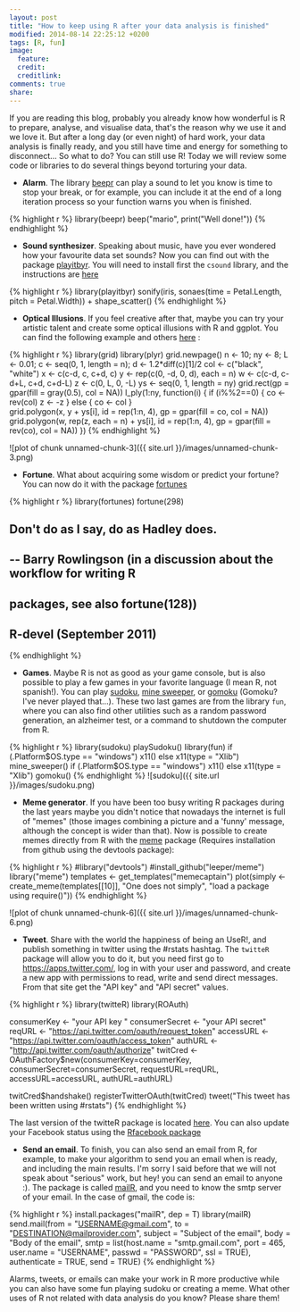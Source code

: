 ```yaml
---
layout: post
title: "How to keep using R after your data analysis is finished"
modified: 2014-08-14 22:25:12 +0200
tags: [R, fun]
image:
  feature: 
  credit: 
  creditlink: 
comments: true
share: 
---
```


If you are reading this blog, probably you already know how wonderful is R to prepare, analyse, and visualise data, that's the reason why we use it and we love it. But after a long day (or even night) of hard work, your data analysis is finally ready, and you still have time and energy for something to disconnect... So what to do? You can still use R! Today we will review some code or libraries to do several things beyond torturing your data.

* **Alarm**. The library <a href="https://github.com/rasmusab/beepr" target="_blank">beepr</a> can play a sound to let you know is time to stop your break, or for example, you can include it at the end of a long iteration process so your function warns you when is finished.


{% highlight r %}
  library(beepr)
beep("mario", print("Well done!"))
{% endhighlight %}

* **Sound synthesizer**. Speaking about music, have you ever wondered how your favourite data set sounds? Now you can find out with the package <a href= "http://playitbyr.org/" target= "_blank"> playitbyr</a>. You will need to install first the `csound` library, and the instructions are <a href="http://playitbyr.org/csound.html"  target="_blank">here</a> 


{% highlight r %}
  library(playitbyr)
sonify(iris, sonaes(time = Petal.Length, pitch = Petal.Width)) + shape_scatter()
{% endhighlight %}

* **Optical Illusions**. If you feel creative after that, maybe you can try your artistic talent and create some optical illusions with R and ggplot. You can find the following example and others <a href="http://rpubs.com/kohske/R-de-illusion" target="_blank">here</a> :


{% highlight r %}
  library(grid)
library(plyr)
grid.newpage()
n <- 10; ny <- 8; L <- 0.01; c <- seq(0, 1, length = n); d <- 1.2*diff(c)[1]/2
col <- c("black", "white")
x <- c(c-d, c, c+d, c)
y <- rep(c(0, -d, 0, d), each = n)
w <- c(c-d, c-d+L, c+d, c+d-L)
z <- c(0, L, 0, -L)
ys <- seq(0, 1, length = ny)
grid.rect(gp = gpar(fill = gray(0.5), col = NA))
l_ply(1:ny, function(i) {
  if (i%%2==0) {
    co <- rev(col)
    z <- -z
  } else {
    co <- col
  }  
  grid.polygon(x, y + ys[i], id = rep(1:n, 4), gp = gpar(fill = co, col = NA))
  grid.polygon(w, rep(z, each = n) + ys[i], id = rep(1:n, 4), gp = gpar(fill = rev(co), col = NA))
})
{% endhighlight %}

![plot of chunk unnamed-chunk-3]({{ site.url }}/images/unnamed-chunk-3.png) 

* **Fortune**. What about acquiring some wisdom or predict your fortune? You can now do it with the package <a href="http://cran.r-project.org/web/packages/fortunes/index.html" target="_blank">fortunes</a>


{% highlight r %}
  library(fortunes)
fortune(298)

## 
## Don't do as I say, do as Hadley does.
##    -- Barry Rowlingson (in a discussion about the workflow for writing R
##       packages, see also fortune(128))
##       R-devel (September 2011)
{% endhighlight %}

* **Games**. Maybe R is not as good as your game console, but is also possible to play a few games in your favorite language (I mean R, not spanish!). You can play <a href="http://cran.r-project.org/web/packages/sudoku/index.html" target="_blank">sudoku</a>, <a href="http://cran.r-project.org/web/packages/fun/index.html" target="_blank">mine sweeper</a>, or <a href="http://cran.r-project.org/web/packages/fun/index.html" target="_blank">gomoku</a> (Gomoku? I've never played that...). These two last games are from the library `fun`, where you can also find other utilities such as a random password generation, an alzheimer test, or a command to shutdown the computer from R.


{% highlight r %}
library(sudoku)
playSudoku()
library(fun)
if (.Platform$OS.type == "windows") x11() else x11(type = "Xlib")
mine_sweeper()
if (.Platform$OS.type == "windows") x11() else x11(type = "Xlib")
gomoku()
{% endhighlight %}
![sudoku]({{ site.url }}/images/sudoku.png)

* **Meme generator**. If you have been too busy writing R packages during the last years maybe you didn't notice that nowadays the internet is full of "memes" (those images combining a picture and a 'funny' message, although the concept is wider than that). Now is possible to create memes directly from R with the <a href="https://github.com/leeper/meme" target="_blank">meme</a> package (Requires installation from github using the devtools package):


{% highlight r %}
#library("devtools")
#install_github("leeper/meme")
library("meme")
templates <- get_templates("memecaptain")
plot(simply <- create_meme(templates[[10]], "One does not simply", "load a package using require()"))
{% endhighlight %}

![plot of chunk unnamed-chunk-6]({{ site.url }}/images/unnamed-chunk-6.png) 

* **Tweet**. Share with the world the happiness of being an UseR!, and publish something in twitter using the #rstats hashtag. The `twitteR` package will allow you to do it, but you need first go to <a href="https://apps.twitter.com/" target="_blank">https://apps.twitter.com/</a>, log in with your user and password, and create a new app with permissions to read, write and send direct messages. From that site get the "API key" and "API secret" values.


{% highlight r %}
  library(twitteR)
library(ROAuth)

consumerKey <- "your API key "
consumerSecret <- "your API secret"
reqURL <- "https://api.twitter.com/oauth/request_token"
accessURL <- "https://api.twitter.com/oauth/access_token"
authURL <- "http://api.twitter.com/oauth/authorize"
twitCred <- OAuthFactory$new(consumerKey=consumerKey,
                             consumerSecret=consumerSecret,
                             requestURL=reqURL,
                             accessURL=accessURL,
                             authURL=authURL)

twitCred$handshake()
registerTwitterOAuth(twitCred)
tweet("This tweet has been written using #rstats")
{% endhighlight %}

The last version of the twitteR package is located <a href="https://github.com/geoffjentry/twitteR" target="_blank">here</a>. You can also update your Facebook status using the <a href="https://github.com/pablobarbera/Rfacebook#updating-your-facebook-status-from-r" target="_blank">Rfacebook package</a>

* **Send an email**. To finish, you can also send an email from R, for example, to make your algorithm to send you an email when is ready, and including the main results. I'm sorry I said before that we will not speak about "serious" work, but hey! you can send an email to anyone :). The package is called <a href="https://github.com/rpremraj/mailR" target="_blank">mailR</a>, and you need to know the smtp server of your email. In the case of gmail, the code is:


{% highlight r %}
  install.packages("mailR", dep = T)
library(mailR)
send.mail(from = "USERNAME@gmail.com",
          to = "DESTINATION@mailprovider.com",
          subject = "Subject of the email",
          body = "Body of the email",
          smtp = list(host.name = "smtp.gmail.com", port = 465, user.name = "USERNAME", passwd = "PASSWORD", ssl = TRUE),
          authenticate = TRUE,
          send = TRUE)
{% endhighlight %}

Alarms, tweets, or emails can make your work in R more productive while you can also have some fun playing sudoku or creating a meme. What other uses of R not related with data analysis do you know? Please share them!
